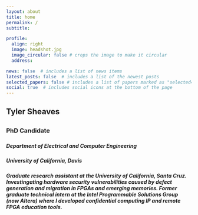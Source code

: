 ```yaml
---
layout: about
title: home
permalink: /
subtitle:

profile:
  align: right
  image: headshot.jpg
  image_circular: false # crops the image to make it circular
  address:

news: false  # includes a list of news items
latest_posts: false  # includes a list of the newest posts
selected_papers: false # includes a list of papers marked as "selected={true}"
social: true  # includes social icons at the bottom of the page
---
```


<h2>Tyler Sheaves<h2>
<h3>PhD Candidate<h3>
<h5>Department of Electrical and Computer Engineering<h5>
<h5>University of California, Davis<h5>

<p>Graduate research assistant at the University of California, Santa Cruz. Investingating hardware security vulnerabilities caused by defect generation and migration in FPGAs and emerging memories. Former graduate technical intern at the Intel Programmable Solutions Group (now Altera) where I developed confidential computing IP and remote FPGA education tools.<p>

<!-- <div class="row">
  <div class="column">
    <img src="/assets/img/hsc.jpg" alt="Hardware Systems Collective" style="width:100%"> 
  </div>
  <div class="column">
    <img src="/assets/img/ucdavis.jpg" alt="UC Davis" style="width:100%">
  </div>
</div> -->
